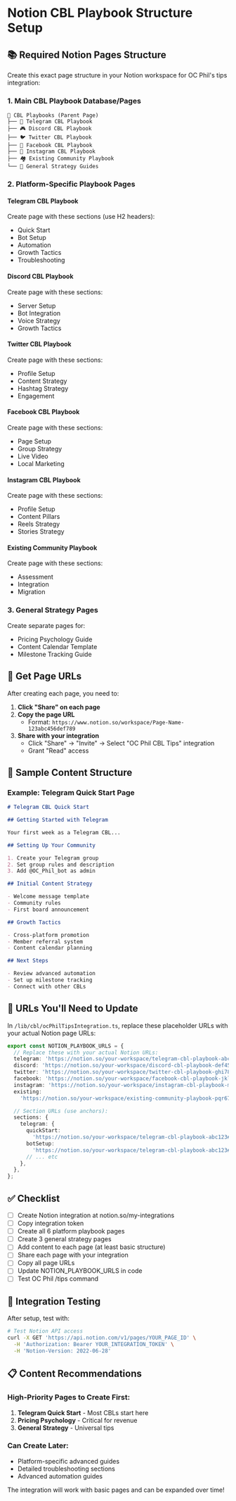 # Notion CBL Playbook Structure Setup

## 📚 Required Notion Pages Structure

Create this exact page structure in your Notion workspace for OC Phil's tips integration:

### **1. Main CBL Playbook Database/Pages**

```
📁 CBL Playbooks (Parent Page)
├── 🏈 Telegram CBL Playbook
├── 🎮 Discord CBL Playbook
├── 🐦 Twitter CBL Playbook
├── 📘 Facebook CBL Playbook
├── 📸 Instagram CBL Playbook
├── 🏘️ Existing Community Playbook
└── 🎯 General Strategy Guides
```

### **2. Platform-Specific Playbook Pages**

#### **Telegram CBL Playbook**

Create page with these sections (use H2 headers):

- Quick Start
- Bot Setup
- Automation
- Growth Tactics
- Troubleshooting

#### **Discord CBL Playbook**

Create page with these sections:

- Server Setup
- Bot Integration
- Voice Strategy
- Growth Tactics

#### **Twitter CBL Playbook**

Create page with these sections:

- Profile Setup
- Content Strategy
- Hashtag Strategy
- Engagement

#### **Facebook CBL Playbook**

Create page with these sections:

- Page Setup
- Group Strategy
- Live Video
- Local Marketing

#### **Instagram CBL Playbook**

Create page with these sections:

- Profile Setup
- Content Pillars
- Reels Strategy
- Stories Strategy

#### **Existing Community Playbook**

Create page with these sections:

- Assessment
- Integration
- Migration

### **3. General Strategy Pages**

Create separate pages for:

- Pricing Psychology Guide
- Content Calendar Template
- Milestone Tracking Guide

## 🔗 **Get Page URLs**

After creating each page, you need to:

1. **Click "Share" on each page**
2. **Copy the page URL**
   - Format: `https://www.notion.so/workspace/Page-Name-123abc456def789`
3. **Share with your integration**
   - Click "Share" → "Invite" → Select "OC Phil CBL Tips" integration
   - Grant "Read" access

## 📝 **Sample Content Structure**

### Example: Telegram Quick Start Page

```markdown
# Telegram CBL Quick Start

## Getting Started with Telegram

Your first week as a Telegram CBL...

## Setting Up Your Community

1. Create your Telegram group
2. Set group rules and description
3. Add @OC_Phil_bot as admin

## Initial Content Strategy

- Welcome message template
- Community rules
- First board announcement

## Growth Tactics

- Cross-platform promotion
- Member referral system
- Content calendar planning

## Next Steps

- Review advanced automation
- Set up milestone tracking
- Connect with other CBLs
```

## 🎯 **URLs You'll Need to Update**

In `/lib/cbl/ocPhilTipsIntegration.ts`, replace these placeholder URLs with your actual Notion page URLs:

```typescript
export const NOTION_PLAYBOOK_URLS = {
  // Replace these with your actual Notion URLs:
  telegram: 'https://notion.so/your-workspace/telegram-cbl-playbook-abc123',
  discord: 'https://notion.so/your-workspace/discord-cbl-playbook-def456',
  twitter: 'https://notion.so/your-workspace/twitter-cbl-playbook-ghi789',
  facebook: 'https://notion.so/your-workspace/facebook-cbl-playbook-jkl012',
  instagram: 'https://notion.so/your-workspace/instagram-cbl-playbook-mno345',
  existing:
    'https://notion.so/your-workspace/existing-community-playbook-pqr678',

  // Section URLs (use anchors):
  sections: {
    telegram: {
      quickStart:
        'https://notion.so/your-workspace/telegram-cbl-playbook-abc123#quick-start',
      botSetup:
        'https://notion.so/your-workspace/telegram-cbl-playbook-abc123#bot-setup',
      // ... etc
    },
  },
};
```

## ✅ **Checklist**

- [ ] Create Notion integration at notion.so/my-integrations
- [ ] Copy integration token
- [ ] Create all 6 platform playbook pages
- [ ] Create 3 general strategy pages
- [ ] Add content to each page (at least basic structure)
- [ ] Share each page with your integration
- [ ] Copy all page URLs
- [ ] Update NOTION_PLAYBOOK_URLS in code
- [ ] Test OC Phil /tips command

## 🔄 **Integration Testing**

After setup, test with:

```bash
# Test Notion API access
curl -X GET 'https://api.notion.com/v1/pages/YOUR_PAGE_ID' \
  -H 'Authorization: Bearer YOUR_INTEGRATION_TOKEN' \
  -H 'Notion-Version: 2022-06-28'
```

## 📋 **Content Recommendations**

### High-Priority Pages to Create First:

1. **Telegram Quick Start** - Most CBLs start here
2. **Pricing Psychology** - Critical for revenue
3. **General Strategy** - Universal tips

### Can Create Later:

- Platform-specific advanced guides
- Detailed troubleshooting sections
- Advanced automation guides

The integration will work with basic pages and can be expanded over time!

